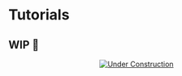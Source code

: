 # Tutorials

## WIP 🚧

<p align="center">
  <a href="#">
    <img src="/img/oi/cat.png" alt="Under Construction" />
  </a>
</p>
